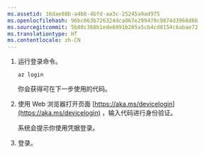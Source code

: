 ```yaml
---
ms.assetid: 16dae88b-a4b8-4bfd-aa3c-25245a9ad975
ms.openlocfilehash: 96bc063b726324dca067e299479c9874d3968d66
ms.sourcegitcommit: 5b80c368b1ede6091b205a5cb4cd8154c6abae72
ms.translationtype: HT
ms.contentlocale: zh-CN
---
```

1. 运行登录命令。

    ```azurecli
    az login
    ```

   你会获得可在下一步使用的代码。 

1. 使用 Web 浏览器打开页面 [https://aka.ms/devicelogin](https://aka.ms/devicelogin)
   ，输入代码进行身份验证。

    系统会提示你使用凭据登录。

1. 登录。
 
